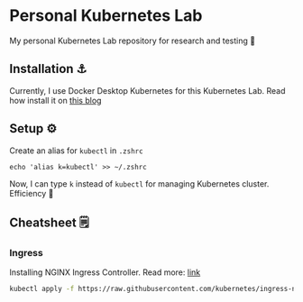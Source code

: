 # Personal Kubernetes Lab

My personal Kubernetes Lab repository for research and testing 🧪

## Installation ⚓

Currently, I use Docker Desktop Kubernetes for this Kubernetes Lab. Read how install it on [this blog](https://www.docker.com/blog/how-kubernetes-works-under-the-hood-with-docker-desktop/)

## Setup ⚙️

Create an alias for `kubectl` in `.zshrc`

```
echo 'alias k=kubectl' >> ~/.zshrc
```

Now, I can type `k` instead of `kubectl` for managing Kubernetes cluster. Efficiency 👏

## Cheatsheet 🗒️

### Ingress

Installing NGINX Ingress Controller. Read more: [link](https://kubernetes.github.io/ingress-nginx/deploy/#quick-start)
```sh
kubectl apply -f https://raw.githubusercontent.com/kubernetes/ingress-nginx/controller-v1.8.1/deploy/static/provider/cloud/deploy.yaml
```

